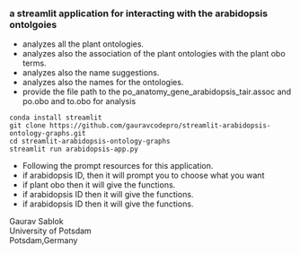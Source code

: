 ### a streamlit application for interacting with the arabidopsis ontolgoies

- analyzes all the plant ontologies.
- analyzes also the association of the plant ontologies with the plant obo terms.
- analyzes also the name suggestions.
- analyzes also the names for the ontologies.
- provide the file path to the po_anatomy_gene_arabidopsis_tair.assoc and po.obo and to.obo for analysis
```
conda install streamlit
git clone https://github.com/gauravcodepro/streamlit-arabidopsis-ontology-graphs.git
cd streamlit-arabidopsis-ontology-graphs
streamlit run arabidopsis-app.py
```
- Following the prompt resources for this application.
- if arabidopsis ID, then it will prompt you to choose what you want
- if plant obo then it will give the functions.
- if arabidopsis ID then it will give the functions.
- if arabidopsis ID then it will give the functions.

Gaurav Sablok \
University of Potsdam \
Potsdam,Germany



